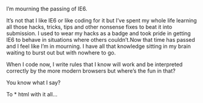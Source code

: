 

I’m mourning the passing of IE6.

It’s not that I like IE6 or like coding for it but I’ve spent my whole life learning all those hacks,
tricks, tips and other nonsense fixes to beat it into submission. I used to wear my hacks as a badge and took
pride in getting IE6 to behave in situations where others couldn’t.Now that time has passed and I feel like
I’m in mourning. I have all that knowledge sitting in my brain waiting to burst out but with nowhere to
go.

When I code now, I write rules that I know will work and be interpreted correctly by the more modern browsers
but where’s the fun in that? 

You know what I say?

To * html with it all...